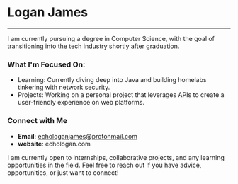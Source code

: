 # Logan James
---

I am currently pursuing a degree in Computer Science, with the goal of transitioning into the tech industry shortly after graduation. 

### What I'm Focused On:
- Learning: Currently diving deep into Java and building homelabs tinkering with network security.
- Projects: Working on a personal project that leverages APIs to create a user-friendly experience on web platforms.

### Connect with Me
- **Email**: [echologanjames@protonmail.com](mailto:echologanjames@protonmail.com)
- **website**: echologan.com 

I am currently open to internships, collaborative projects, and any learning opportunities in the field. Feel free to reach out if you have advice, opportunities, or just want to connect!

